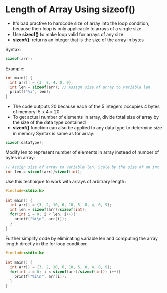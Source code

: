 # Length of Array Using sizeof()

- It's bad practive to hardcode size of array into the loop condition, because then loop is only applicable to arrays of a single size
- Use **sizeof()** to make loop valid for arrays of any size
- **sizeof()**: returns an integer that is the size of the array in bytes

Syntax:
```c
sizeof(arr);
```

Example:
```c
int main() {
  int arr[] = {3, 8, 4, 0, 9}; 
  int len = sizeof(arr); // Assign size of array to variable len
  printf("%i", len);
}
```
- The code outputs 20 because each of the 5 integers occupies 4 bytes of memory: 5 x 4 = 20
- To get actual number of elements in array, divide total size of array by the size of the data type contained
- **sizeof()** function can also be applied to any data type to determine size in memory
Syntax is same as for array:
```c
sizeof(dataType);
````
Modify len to represent number of elements in array instead of number of bytes in array:
```c
// Assign size of array to variable len. Scale by the size of an int.
int len = sizeof(arr)/sizeof(int);
````
Use this technique to work with arrays of arbitrary length:
```c
#include<stdio.h>
 
int main() {
  int arr[] = {3, 2, 10, 6, 18, 5, 8, 4, 0, 9}; 
  int len = sizeof(arr)/sizeof(int);
  for(int i = 0; i < len; i++){
    printf("%i\n", arr[i]);
  }
}
````
Further simplify code by eliminating variable len and computing the array length directly in the for loop condition:
```c
#include<stdio.h>
 
int main() {
  int arr[] = {3, 2, 10, 6, 18, 5, 8, 4, 0, 9};
  for(int i = 0; i < sizeof(arr)/sizeof(int); i++){
    printf("%i\n", arr[i]);
  }
}
````
